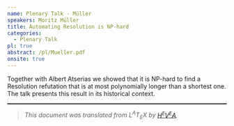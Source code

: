 ```yaml
---
name: Plenary Talk - Müller
speakers: Moritz Müller
title: Automating Resolution is NP-hard
categories:
  - Plenary Talk
pl: true
abstract: /pl/Mueller.pdf
onsite: true
---
```

<p>Together with Albert Atserias we showed that it is NP-hard to find a Resolution refutation that is at most polynomially longer than a shortest one. The talk presents this result in its historical context.</p><!--CUT END -->
<!--HTMLFOOT-->
<!--ENDHTML-->
<!--FOOTER-->
<hr style="height:2"><blockquote class="quote"><em>This document was translated from L<sup>A</sup>T<sub>E</sub>X by
</em><a href="http://hevea.inria.fr/index.html"><em>H</em><em><span style="font-size:small"><sup>E</sup></span></em><em>V</em><em><span style="font-size:small"><sup>E</sup></span></em><em>A</em></a><em>.</em></blockquote>
